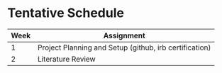 # Tentative Schedule 

Week | Assignment | 
-----|------------|
1 | Project Planning and Setup (github, irb certification) 
2 | Literature Review
